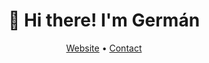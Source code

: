 <h1 align="center">👋 Hi there! I'm Germán</h1>
<p align="center">
  <a href="https://www.gmso.me">Website</a> •
  <a href="mailto:german.mene@gmail.com">Contact</a>
</p>
<!--
**gmso/gmso** is a ✨ _special_ ✨ repository because its `README.md` (this file) appears on your GitHub profile.

Here are some ideas to get you started:

- 🔭 I’m currently working on ...
- 🌱 I’m currently learning ...
- 👯 I’m looking to collaborate on ...
- 🤔 I’m looking for help with ...
- 💬 Ask me about ...
- 📫 How to reach me: ...
- 😄 Pronouns: ...
- ⚡ Fun fact: ...
-->

[![gmso's GitHub stats](https://github-readme-stats.vercel.app/api?username=gmso&show_icons=true&theme=dark)](https://github.com/gmso/github-readme-stats)
<!--
[![Top Langs](https://github-readme-stats.vercel.app/api/top-langs/?username=gmso&show_icons=true&theme=dark&layout=compact)](https://github.com/gmso/github-readme-stats)
-->
